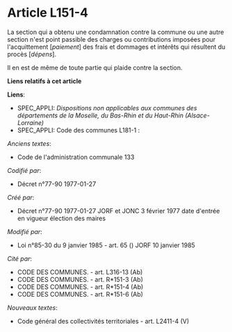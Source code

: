 # Article L151-4

La section qui a obtenu une condamnation contre la commune ou une autre section n'est point passible des charges ou
contributions imposées pour l'acquittement [*paiement*] des frais et dommages et intérêts qui résultent du procès
[*dépens*]. 

Il en est de même de toute partie qui plaide contre la section.

**Liens relatifs à cet article**

**Liens**:

  - SPEC_APPLI: *Dispositions non applicables aux communes des départements de la Moselle, du Bas-Rhin et du Haut-Rhin (Alsace-Lorraine)*
  - SPEC_APPLI: Code des communes L181-1 :

_Anciens textes_:

  - Code de l'administration communale 133

_Codifié par_:

  - Décret n°77-90 1977-01-27

_Créé par_:

  - Décret n°77-90 1977-01-27 JORF et JONC 3 février 1977 date d'entrée en vigueur élection des maires

_Modifié par_:

  - Loi n°85-30 du 9 janvier 1985 - art. 65 () JORF 10 janvier 1985

_Cité par_:

  - CODE DES COMMUNES. - art. L316-13 (Ab)
  - CODE DES COMMUNES. - art. R*151-3 (Ab)
  - CODE DES COMMUNES. - art. R*151-4 (Ab)
  - CODE DES COMMUNES. - art. R*151-6 (Ab)

_Nouveaux textes_:

  - Code général des collectivités territoriales - art. L2411-4 (V)
